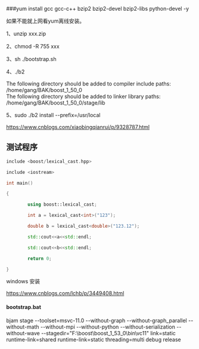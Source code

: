 ###yum install gcc gcc-c++ bzip2 bzip2-devel bzip2-libs python-devel -y

如果不能就上网看yum离线安装。

1、unzip xxx.zip

2、chmod -R 755 xxx

3、sh ./bootstrap.sh

4、./b2

The following directory should be added to compiler include paths:
​          
​    /home/gang/BAK/boost_1_50_0
​      
The following directory should be added to linker library paths:
​      
​    /home/gang/BAK/boost_1_50_0/stage/lib

5、sudo ./b2 install --prefix=/usr/local 



<https://www.cnblogs.com/xiaobingqianrui/p/9328787.html>







## 测试程序

```c++
include <boost/lexical_cast.hpp>

include <iostream>

int main()

{

        using boost::lexical_cast;

        int a = lexical_cast<int>("123");

        double b = lexical_cast<double>("123.12");

        std::cout<<a<<std::endl;

        std::cout<<b<<std::endl;

        return 0;

}

```

windows 安装

<https://www.cnblogs.com/lchb/p/3449408.html>

#### bootstrap.bat

bjam stage --toolset=msvc-11.0 --without-graph --without-graph_parallel --without-math --without-mpi --without-python --without-serialization --without-wave --stagedir="F:\boost\boost_1_53_0\bin\vc11" link=static runtime-link=shared runtime-link=static threading=multi debug release



